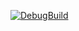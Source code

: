 [![DebugBuild](https://github.com/takahashi-yukito-0209/CG2_00/actions/workflows/DebugBuild.yml/badge.svg)](https://github.com/takahashi-yukito-0209/CG2_00/actions/workflows/DebugBuild.yml)
